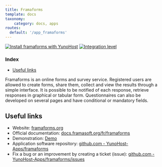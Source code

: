 ```yaml
---
title: Framaforms
template: docs
taxonomy:
    category: docs, apps
routes:
  default: '/app_framaforms'
---
```


[![Install framaforms with YunoHost](https://install-app.yunohost.org/install-with-yunohost.png)](https://install-app.yunohost.org/?app=framaforms) [![Integration level](https://dash.yunohost.org/integration/framaforms.svg)](https://dash.yunohost.org/appci/app/framaforms)

### Index

- [Useful links](#useful-links)

Framaforms is an online forms and survey service. Registered users are allowed to create forms, share them, collect and view the results through a simple interface.
It is possible to be notified of each response, retrieve responses in graphical or tabular form. Questionnaires can also be developed on several pages and have conditional or mandatory fields.

## Useful links

+ Website: [framaforms.org](https://framaforms.org/)
+ Official documentation: [docs.framasoft.org/fr/framaforms](https://docs.framasoft.org/fr/framaforms/)
+ Demonstration: [Demo](https://framaforms.org/)
+ Application software repository: [github.com - YunoHost-Apps/framaforms](https://github.com/YunoHost-Apps/framaforms_ynh)
+ Fix a bug or an improvement by creating a ticket (issue): [github.com - YunoHost-Apps/framaforms/issues](https://github.com/YunoHost-Apps/framaforms_ynh/issues)
